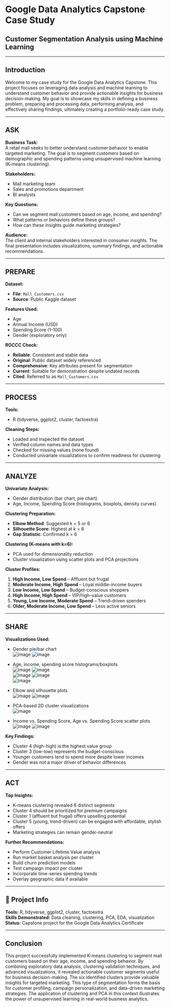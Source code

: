 # Google Data Analytics Capstone Case Study

## Customer Segmentation Analysis using Machine Learning

---

## Introduction

Welcome to my case study for the Google Data Analytics Capstone. This project focuses on leveraging data analysis and machine learning to understand customer behavior and provide actionable insights for business decision-making. My goal is to showcase my skills in defining a business problem, preparing and processing data, performing analysis, and effectively sharing findings, ultimately creating a portfolio-ready case study.

---

## ASK

**Business Task:**  
A retail mall seeks to better understand customer behavior to enable targeted marketing. The goal is to segment customers based on demographic and spending patterns using unsupervised machine learning (K-means clustering).

**Stakeholders:**  
- Mall marketing team  
- Sales and promotions department  
- BI analysts

**Key Questions:**
- Can we segment mall customers based on age, income, and spending?
- What patterns or behaviors define these groups?
- How can these insights guide marketing strategies?

**Audience:**  
The client and internal stakeholders interested in consumer insights. The final presentation includes visualizations, summary findings, and actionable recommendations.

---

## PREPARE

**Dataset:**  
- **File**: `Mall_Customers.csv`  
- **Source**: Public Kaggle dataset

**Features Used:**  
- Age  
- Annual Income (USD)  
- Spending Score (1–100)  
- Gender (exploratory only)

**ROCCC Check:**
- **Reliable**: Consistent and stable data  
- **Original**: Public dataset widely referenced  
- **Comprehensive**: Key attributes present for segmentation  
- **Current**: Suitable for demonstration despite undated records  
- **Cited**: Referred to as `Mall_Customers.csv`

---

## PROCESS

**Tools:**  
- R (tidyverse, ggplot2, cluster, factoextra)

**Cleaning Steps:**
- Loaded and inspected the dataset  
- Verified column names and data types  
- Checked for missing values (none found)  
- Conducted univariate visualizations to confirm readiness for clustering

---

## ANALYZE

**Univariate Analysis:**
- Gender distribution (bar chart, pie chart)
- Age, Income, Spending Score (histograms, boxplots, density curves)

**Clustering Preparation:**
- **Elbow Method**: Suggested k = 5 or 6  
- **Silhouette Score**: Highest at k = 6  
- **Gap Statistic**: Confirmed k = 6

**Clustering (K-means with k=6):**
- PCA used for dimensionality reduction
- Cluster visualization using scatter plots and PCA projections

**Cluster Profiles:**
1. **High Income, Low Spend** – Affluent but frugal  
2. **Moderate Income, High Spend** – Loyal middle-income buyers  
3. **Low Income, Low Spend** – Budget-conscious shoppers  
4. **High Income, High Spend** – VIP/high-value customers  
5. **Young, Low Income, Moderate Spend** – Trend-driven spenders  
6. **Older, Moderate Income, Low Spend** – Less active seniors

---

## SHARE

**Visualizations Used:**
- Gender pie/bar chart
<br> ![image](https://github.com/user-attachments/assets/c8f95ada-85d5-4a8c-a8dd-6115ea1521ba)
![image](https://github.com/user-attachments/assets/da70f810-d9ec-4fa7-b50c-bf6ef01525db)

- Age, income, spending score histograms/boxplots
<br> ![image](https://github.com/user-attachments/assets/c5ae3177-3e93-45e8-96a2-a351467f3eb3)
![image](https://github.com/user-attachments/assets/09f2d059-67e0-4167-81da-35c209fed59c)
<br> ![image](https://github.com/user-attachments/assets/d9c00c3f-fe09-40b5-ae8e-17382a5003fd)
![image](https://github.com/user-attachments/assets/df63e80e-2135-4ed6-8fe7-159bbf5f8b39)
<br> ![image](https://github.com/user-attachments/assets/20cf109f-d047-407f-a67c-e684ba6c1aae)

- Elbow and silhouette plots
<br> ![image](https://github.com/user-attachments/assets/c6bdbabc-84db-454f-a07a-8a28c1d59491)
![image](https://github.com/user-attachments/assets/8b27ff49-2acf-4095-8c77-bec950f929bc)

- PCA-based 2D cluster visualizations
<br> ![image](https://github.com/user-attachments/assets/182c6697-31da-4efc-b492-e949ef4a674e)

- Income vs. Spending Score, Age vs. Spending Score scatter plots
<br> ![image](https://github.com/user-attachments/assets/17bf3976-3c80-47ed-86b1-371e6731c9da)
![image](https://github.com/user-attachments/assets/6c5fd6bd-f36e-434a-b989-acea8582ba12)

**Key Findings:**
- Cluster 4 (high-high) is the highest value group  
- Cluster 3 (low-low) represents the budget-conscious  
- Younger customers tend to spend more despite lower incomes  
- Gender was not a major driver of behavior differences

---

## ACT

**Top Insights:**
- K-means clustering revealed 6 distinct segments  
- Cluster 4 should be prioritized for premium campaigns  
- Cluster 1 (affluent but frugal) offers upselling potential  
- Cluster 5 (young, trend-driven) can be engaged with affordable, stylish offers  
- Marketing strategies can remain gender-neutral

**Further Recommendations:**
- Perform Customer Lifetime Value analysis  
- Run market basket analysis per cluster  
- Build churn prediction models  
- Test campaign impact per cluster  
- Incorporate time-series spending trends  
- Overlay geographic data if available

---

## 📁 Project Info

**Tools:** R, tidyverse, ggplot2, cluster, factoextra  
**Skills Demonstrated:** Data cleaning, clustering, PCA, EDA, visualization  
**Status:** Capstone project for the Google Data Analytics Certificate

---

## Conclusion

This project successfully implemented K-means clustering to segment mall customers based on their age, income, and spending behavior. By combining exploratory data analysis, clustering validation techniques, and advanced visualizations, it revealed actionable customer segments useful for business decision-making. The six identified clusters provide valuable insights for targeted marketing. This type of segmentation forms the basis for customer profiling, campaign personalization, and data-driven marketing strategies. The application of clustering and PCA in this context illustrates the power of unsupervised learning in real-world business analytics.
